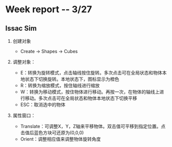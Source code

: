 # Week report -- 3/27

## Issac Sim
1. 创建对象
    - Create -> Shapes -> Cubes  
      
2. 调整对象：
    - E：转换为旋转模式，点击轴线按住旋转。多次点击可在全局状态和物体本地状态下切换旋转。本地状态下，图标显示为橙色
    - R：转换为缩放模式，按住轴线进行缩放
    - W：转换为移动模式，按住物体进行移动。再按一次，在物体的轴线上进行移动。多次点击可在全局状态和物体本地状态下切换平移
    - ESC：取消选中的物体

3. 属性窗口：
    - Translate：可调整X，Y，Z轴来平移物体。双击值可平移到指定位置。点击值后蓝色方块可还原为(0,0,0)
    - Orient：调整相应值来调整物体旋转角度